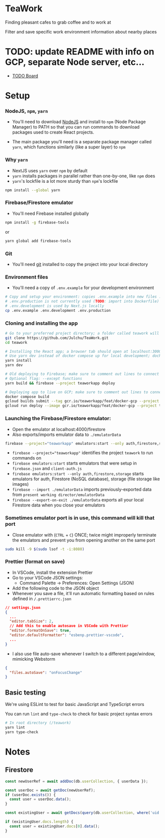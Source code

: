 # TeaWork

Finding pleasant cafes to grab coffee and to work at

Filter and save specific work environment information about nearby places

# TODO: update README with info on GCP, separate Node server, etc...

- [TODO Board](https://github.com/users/Julchu/projects/6)

# Setup

### NodeJS, `npm`, `yarn`

- You'll need to download [NodeJS](https://nodejs.org/en/) and install to `npm` (Node Package Manager) to PATH so that
  you can run commands to download packages used to create React projects.

- The main package you'll need is a separate package manager called `yarn`, which functions similarly (like a super
  layer) to `npm`

### Why `yarn`

- NextJS uses `yarn` over `npm` by default
- `yarn` installs packages in parallel rather than one-by-one, like `npm` does
- `yarn`'s lockfile is a lot more sturdy than `npm`'s lockfile

```bash
npm install --global yarn
```

### Firebase/Firestore emulator

- You'll need Firebase installed globally

```zsh
npm install -g firebase-tools
````

or

```zsh
yarn global add firebase-tools
```

### Git

- You'll need [git](https://git-scm.com/downloads) installed to copy the project into your local directory

### Environment files

- You'll need a copy of `.env.example` for your development environment

```zsh
# Copy and setup your environment: copies .env.example into new files .env.development and .env.production
# .env.production is not currently used (TODO: import into Dockerfile)
# .env.development is used by Next.js locally
cp .env.example .env.development .env.production
```

### Cloning and installing the app

```zsh
# Go to your preferred project directory; a folder called teawork will be added
git clone https://github.com/Julchu/TeaWork.git
cd teawork

# Installing the React app; a browser tab should open at localhost:3000
# Use yarn dev instead of docker compose up for local development; docker compose up will use real production environment
yarn install
yarn dev

# Old deploying to Firebase; make sure to comment out lines to connect emulators in /lib/firebase/client-app.ts before deploying
# Optional flag: --except functions
yarn build && firebase --project teaworkapp deploy

# Deploying app to live on GCP; make sure to comment out lines to connect emulators in /lib/firebase/client-app.ts before deploying
docker compose build
gcloud builds submit --tag gcr.io/teaworkapp/feat/docker-gcp --project teaworkapp
gcloud run deploy --image gcr.io/teaworkapp/feat/docker-gcp --project teaworkapp --platform managed
```

### Launching the Firebase/Firestore emulator:

- Open the emulator at localhost:4000/firestore
- Also exports/imports emulator data to `./emulatorData`

```zsh
firebase --project="teaworkapp" emulators:start --only auth,firestore,storage --export-on-exit ./emulatorData --import ./emulatorData
```

- `firebase --project="teaworkapp"` identifies the project `teawork` to run commands on
- `firebase emulators:start` starts emulators that were setup in `firebase.json` and `client-auth.js`
- `firebase emulators:start --only auth,firestore,storage` starts emulators for auth, Firestore (NoSQL database),
  storage (file storage like images)
- `firebase --import ./emulatorData` imports previously-exported data from `present working director/emulatorData`
- `firebase --export-on-exit ./emulatorData` exports all your local Firestore data when you close your emulators

### Sometimes emulator port is in use, this command will kill that port

- Close emulator with (`CTRL` + `C`) ONCE; twice might improperly terminate the emulators and prevent you from opening
  another on the same port

```zsh
sudo kill -9 $(sudo lsof -t -i:8080)
```

### Prettier (format on save)

- In VSCode, install the extension Prettier
- Go to your VSCode JSON settings:
    - Command Palette -> Preferences: Open Settings (JSON)
- Add the following code to the JSON object
- Whenever you save a file, it'll run automatic formatting based on rules defined in `/.prettierrc.json`

```json
// settings.json
{
  ...
  "editor.tabSize": 2,
  // Add this to enable autosave in VSCode with Prettier
  "editor.formatOnSave": true,
  "editor.defaultFormatter": "esbenp.prettier-vscode",
  ...
}
```

- I also use file auto-save whenever I switch to a different page/window, mimicking Webstorm

```json
{
  "files.autoSave": "onFocusChange"
}
```

## Basic testing

We're using ESLint to test for basic JavaScript and TypeScript errors

You can run `lint` and `type-check` to check for basic project syntax errors

```zsh
# In root directory (/teawork)
yarn lint
yarn type-check
```

# Notes

## Firestore

```ts
const newUserRef = await addDoc(db.userCollection, { userData });

const userDoc = await getDoc(newUserRef);
if (userDoc.exists()) {
  const user = userDoc.data();
}

const existingUser = await getDocs(query(db.userCollection, where('uid', '==', uid)));

if (existingUser.docs.length) {
  const user = existingUser.docs[0].data();
}
```